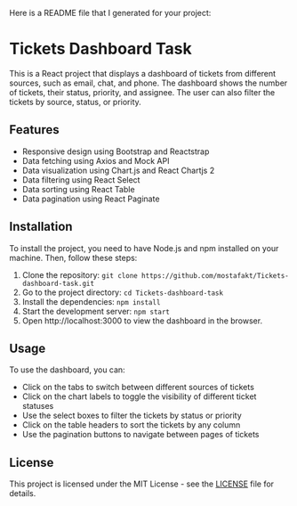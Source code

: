 Here is a README file that I generated for your project:

# Tickets Dashboard Task

This is a React project that displays a dashboard of tickets from different sources, such as email, chat, and phone. The dashboard shows the number of tickets, their status, priority, and assignee. The user can also filter the tickets by source, status, or priority.

## Features

- Responsive design using Bootstrap and Reactstrap
- Data fetching using Axios and Mock API
- Data visualization using Chart.js and React Chartjs 2
- Data filtering using React Select
- Data sorting using React Table
- Data pagination using React Paginate

## Installation

To install the project, you need to have Node.js and npm installed on your machine. Then, follow these steps:

1. Clone the repository: `git clone https://github.com/mostafakt/Tickets-dashboard-task.git`
2. Go to the project directory: `cd Tickets-dashboard-task`
3. Install the dependencies: `npm install`
4. Start the development server: `npm start`
5. Open http://localhost:3000 to view the dashboard in the browser.

## Usage

To use the dashboard, you can:

- Click on the tabs to switch between different sources of tickets
- Click on the chart labels to toggle the visibility of different ticket statuses
- Use the select boxes to filter the tickets by status or priority
- Click on the table headers to sort the tickets by any column
- Use the pagination buttons to navigate between pages of tickets

## License

This project is licensed under the MIT License - see the [LICENSE](https://github.com/mostafakt/Tickets-dashboard-task/blob/main/LICENSE) file for details.
 
